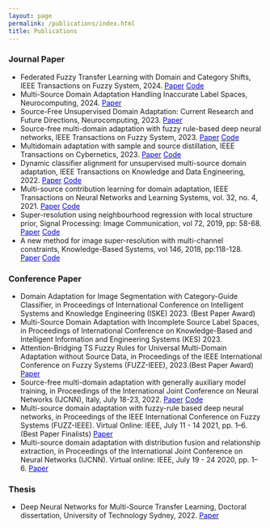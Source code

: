```yaml
---
layout: page
permalink: /publications/index.html
title: Publications
---
```


### Journal Paper


- Federated Fuzzy Transfer Learning with Domain and Category Shifts,
IEEE Transactions on Fuzzy System, 2024.
[<font color='blue'>Paper</font>](https://doi.org/10.1109/TFUZZ.2024.3459927)  [<font color='blue'>Code</font>](https://github.com/el3518/FdFTL)
- Multi-Source Domain Adaptation Handling Inaccurate Label Spaces,
Neurocomputing, 2024.
[<font color='blue'>Paper</font>](https://doi.org/10.1016/j.neucom.2024.127824)
- Source-Free Unsupervised Domain Adaptation: Current Research and Future Directions,
Neurocomputing, 2023.
[<font color='blue'>Paper</font>](https://doi.org/10.1016/j.neucom.2023.126921)
- Source-free multi-domain adaptation with fuzzy rule-based deep neural networks,
IEEE Transactions on Fuzzy System, 2023.
[<font color='blue'>Paper</font>](https://doi.org/10.1109/TFUZZ.2023.3276978)  [<font color='blue'>Code</font>](https://github.com/AAII-DeSI/transfer-learning-el3518/tree/main/TFS-2023-SFFDN)
- Multidomain adaptation with sample and source distillation,
IEEE Transactions on Cybernetics, 2023. 
[<font color='blue'>Paper</font>](https://doi.org/10.1109/TCYB.2023.3236008) [<font color='blue'>Code</font>](https://github.com/AAII-DeSI/transfer-learning-el3518/tree/main/TCYB-2023-SSD)
- Dynamic classifier alignment for unsupervised multi-source domain adaptation,
IEEE Transactions on Knowledge and Data Engineering, 2022.
[<font color='blue'>Paper</font>](https://doi.org/10.1109/TKDE.2022.3144423) [<font color='blue'>Code</font>](https://github.com/AAII-DeSI/transfer-learning-el3518/tree/main/TKDE-2022-DCA)
- Multi-source contribution learning for domain adaptation,
IEEE Transactions on Neural Networks and Learning Systems, vol. 32, no. 4, 2021.
[<font color='blue'>Paper</font>](https://doi.org/10.1109/TNNLS.2021.3069982) [<font color='blue'>Code</font>](https://github.com/AAII-DeSI/transfer-learning-el3518/tree/main/TNNLS-2021-MSCLDA)
- Super-resolution using neighbourhood regression with local structure prior,
Signal Processing: Image Communication, vol 72, 2019, pp: 58-68.
[<font color='blue'>Paper</font>](https://doi.org/10.1016/j.image.2018.12.006) [<font color='blue'>Code</font>](https://github.com/el3518/SR-LSP)
- A new method for image super-resolution with multi-channel constraints,
Knowledge-Based Systems, vol 146, 2018, pp:118-128.
[<font color='blue'>Paper</font>](https://doi.org/10.1016/j.knosys.2018.01.034) [<font color='blue'>Code</font>](https://github.com/el3518/MultiChannel)




### Conference Paper

- Domain Adaptation for Image Segmentation with Category-Guide Classifier,
in Proceedings of  International Conference on Intelligent Systems and Knowledge Engineering (ISKE) 2023. (Best Paper Award)
- Multi-Source Domain Adaptation with Incomplete Source Label Spaces,
in Proceedings of International Conference on Knowledge-Based and Intelligent Information and Engineering Systems (KES) 2023.
- Attention-Bridging TS Fuzzy Rules for Universal Multi-Domain Adaptation without Source Data,
in Proceedings of the IEEE International Conference on Fuzzy Systems (FUZZ-IEEE), 2023.(Best Paper Award)
[<font color='blue'>Paper</font>](https://doi.org/10.1109/FUZZ52849.2023.10309671)
- Source-free multi-domain adaptation with generally auxiliary model training,
in Proceedings of the International Joint Conference on Neural Networks (IJCNN), Italy, July 18-23, 2022. 
[<font color='blue'>Paper</font>](https://doi.org/10.1109/IJCNN55064.2022.9892718) [<font color='blue'>Code</font>](https://github.com/el3518/GAM)
- Multi-source domain adaptation with fuzzy-rule based deep neural networks,
in Proceedings of the IEEE International Conference on Fuzzy Systems (FUZZ-IEEE). Virtual Online: IEEE, July 11 - 14 2021, pp. 1–6. (Best Paper Finalists)
[<font color='blue'>Paper</font>](https://doi.org/10.1109/FUZZ45933.2021.9494586)
- Multi-source domain adaptation with distribution fusion and relationship extraction,
in Proceedings of the International Joint Conference on Neural Networks (IJCNN). Virtual online: IEEE, July 19 - 24 2020, pp. 1–6.
[<font color='blue'>Paper</font>](https://doi.org/10.1109/IJCNN48605.2020.9207556)

### Thesis
- Deep Neural Networks for Multi-Source Transfer Learning, Doctoral dissertation, University of Technology Sydney, 2022.
[<font color='blue'>Paper</font>](http://hdl.handle.net/10453/170509)

